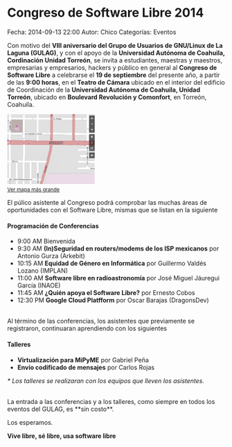Congreso de Software Libre 2014
==================================

Fecha: 2014-09-13 22:00
Autor: Chico
Categorías: Eventos

Con motivo del **VIII aniversario del Grupo de Usuarios de GNU/Linux de La Laguna (GULAG)**, y con el apoyo de la **Universidad Autónoma de Coahuila, Cordinación Unidad Torreón**, se invita a estudiantes, maestras y maestros, empresarias y empresarios, hackers y público en general al **Congreso de Software Libre** a celebrarse el **19 de septiembre** del presente año, a partir de las **9:00 horas**, en el **Teatro de Cámara** ubicado en el interior del edificio de Coordinación de la **Universidad Autónoma de Coahuila, Unidad Torreón**, ubicado en **Boulevard Revolución y Comonfort**, en Torreón, Coahuila.

<!-- break -->

<a href="http://www.openstreetmap.org/#map=16/25.5352/-103.4467">
<img class="img-responsive" style="width:40%;height:auto;margin-right:12px;" src="2014-09-13-congreso-2014/Mapa.png" alt="reunión septiembre 2014" width="425" height="350">
</a>
<br/><small><a href="http://www.openstreetmap.org/#map=16/25.5352/-103.4467">Ver mapa más grande</a></small>

El púlico asistente al Congreso podrá comprobar las muchas áreas de oportunidades con el Software Libre, mismas que se listan en la siguiente

#### Programación de Conferencias

+ 9:00 AM Bienvenida
+ 9:30 AM **(In)Seguridad en routers/modems de los ISP mexicanos** por Antonio Gurza (Arkebit)
+ 10:15 AM **Equidad de Género en Informática** por Guillermo Valdés Lozano (IMPLAN)
+ 11:00 AM **Software libre en radioastronomía** por José Miguel Jáuregui García (INAOE)
+ 11:45 AM **¿Quién apoya el Software Libre?** por Ernesto Cobos
+ 12:30 PM **Google Cloud Platfform** por Oscar Barajas (DragonsDev)

<br/>
Al término de las conferencias, los asistentes que previamente se registraron, continuaran aprendiendo con los siguientes

#### Talleres

+ **Virtualización para MiPyME** por Gabriel Peña
+ **Envío codificado de mensajes** por Carlos Rojas

_* Los talleres se realizaran con los equipos que lleven los asistentes._

<br/>
La entrada a las conferencias y a los talleres, como siempre en todos los eventos del GULAG, es **sin costo**.

Los esperamos.

**Vive libre, sé libre, usa software libre**


